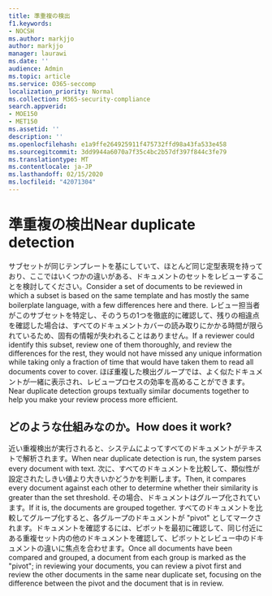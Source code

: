 ```yaml
---
title: 準重複の検出
f1.keywords:
- NOCSH
ms.author: markjjo
author: markjjo
manager: laurawi
ms.date: ''
audience: Admin
ms.topic: article
ms.service: O365-seccomp
localization_priority: Normal
ms.collection: M365-security-compliance
search.appverid:
- MOE150
- MET150
ms.assetid: ''
description: ''
ms.openlocfilehash: e1a9ffe264925911f475732ffd98a43fa533e458
ms.sourcegitcommit: 3dd9944a6070a7f35c4bc2b57df397f844c3fe79
ms.translationtype: MT
ms.contentlocale: ja-JP
ms.lasthandoff: 02/15/2020
ms.locfileid: "42071304"
---
```

# <a name="near-duplicate-detection"></a><span data-ttu-id="9c1a2-102">準重複の検出</span><span class="sxs-lookup"><span data-stu-id="9c1a2-102">Near duplicate detection</span></span>

<span data-ttu-id="9c1a2-103">サブセットが同じテンプレートを基にしていて、ほとんど同じ定型表現を持っており、ここではいくつかの違いがある、ドキュメントのセットをレビューすることを検討してください。</span><span class="sxs-lookup"><span data-stu-id="9c1a2-103">Consider a set of documents to be reviewed in which a subset is based on the same template and has mostly the same boilerplate language, with a few differences here and there.</span></span> <span data-ttu-id="9c1a2-104">レビュー担当者がこのサブセットを特定し、そのうちの1つを徹底的に確認して、残りの相違点を確認した場合は、すべてのドキュメントカバーの読み取りにかかる時間が限られているため、固有の情報が失われることはありません。</span><span class="sxs-lookup"><span data-stu-id="9c1a2-104">If a reviewer could identify this subset, review one of them thoroughly, and review the differences for the rest, they would not have missed any unique information while taking only a fraction of time that would have taken them to read all documents cover to cover.</span></span> <span data-ttu-id="9c1a2-105">ほぼ重複した検出グループでは、よく似たドキュメントが一緒に表示され、レビュープロセスの効率を高めることができます。</span><span class="sxs-lookup"><span data-stu-id="9c1a2-105">Near duplicate detection groups textually similar documents together to help you make your review process more efficient.</span></span>

## <a name="how-does-it-work"></a><span data-ttu-id="9c1a2-106">どのような仕組みなのか。</span><span class="sxs-lookup"><span data-stu-id="9c1a2-106">How does it work?</span></span>

<span data-ttu-id="9c1a2-107">近い重複検出が実行されると、システムによってすべてのドキュメントがテキストで解析されます。</span><span class="sxs-lookup"><span data-stu-id="9c1a2-107">When near duplicate detection is run, the system parses every document with text.</span></span> <span data-ttu-id="9c1a2-108">次に、すべてのドキュメントを比較して、類似性が設定されたしきい値より大きいかどうかを判断します。</span><span class="sxs-lookup"><span data-stu-id="9c1a2-108">Then, it compares every document against each other to determine whether their similarity is greater than the set threshold.</span></span> <span data-ttu-id="9c1a2-109">その場合、ドキュメントはグループ化されています。</span><span class="sxs-lookup"><span data-stu-id="9c1a2-109">If it is, the documents are grouped together.</span></span> <span data-ttu-id="9c1a2-110">すべてのドキュメントを比較してグループ化すると、各グループのドキュメントが "pivot" としてマークされます。ドキュメントを確認するには、ピボットを最初に確認して、同じ付近にある重複セット内の他のドキュメントを確認して、ピボットとレビュー中のドキュメントの違いに焦点を合わせます。</span><span class="sxs-lookup"><span data-stu-id="9c1a2-110">Once all documents have been compared and grouped, a document from each group is marked as the "pivot"; in reviewing your documents, you can review a pivot first and review the other documents in the same near duplicate set, focusing on the difference between the pivot and the document that is in review.</span></span>
